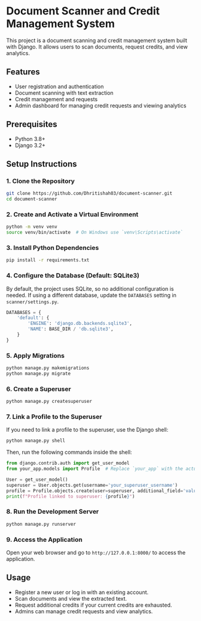 # Document Scanner and Credit Management System

This project is a document scanning and credit management system built with Django. It allows users to scan documents, request credits, and view analytics.

## Features

- User registration and authentication
- Document scanning with text extraction
- Credit management and requests
- Admin dashboard for managing credit requests and viewing analytics

## Prerequisites

- Python 3.8+
- Django 3.2+

## Setup Instructions

### 1. Clone the Repository

```bash
git clone https://github.com/Dhritishah03/document-scanner.git
cd document-scanner
```

### 2. Create and Activate a Virtual Environment

```bash
python -m venv venv
source venv/bin/activate  # On Windows use `venv\Scripts\activate`
```

### 3. Install Python Dependencies

```bash
pip install -r requirements.txt
```

### 4. Configure the Database (Default: SQLite3)

By default, the project uses SQLite, so no additional configuration is needed. If using a different database, update the `DATABASES` setting in `scanner/settings.py`.

```python
DATABASES = {
    'default': {
        'ENGINE': 'django.db.backends.sqlite3',
        'NAME': BASE_DIR / 'db.sqlite3',
    }
}
```

### 5. Apply Migrations

```bash
python manage.py makemigrations
python manage.py migrate
```

### 6. Create a Superuser

```bash
python manage.py createsuperuser
```

### 7. Link a Profile to the Superuser

If you need to link a profile to the superuser, use the Django shell:

```bash
python manage.py shell
```

Then, run the following commands inside the shell:

```python
from django.contrib.auth import get_user_model
from your_app.models import Profile  # Replace `your_app` with the actual app name

User = get_user_model()
superuser = User.objects.get(username='your_superuser_username')
profile = Profile.objects.create(user=superuser, additional_field='value')  # Add required fields
print(f"Profile linked to superuser: {profile}")
```

### 8. Run the Development Server

```bash
python manage.py runserver
```

### 9. Access the Application

Open your web browser and go to `http://127.0.0.1:8000/` to access the application.

## Usage

- Register a new user or log in with an existing account.
- Scan documents and view the extracted text.
- Request additional credits if your current credits are exhausted.
- Admins can manage credit requests and view analytics.


